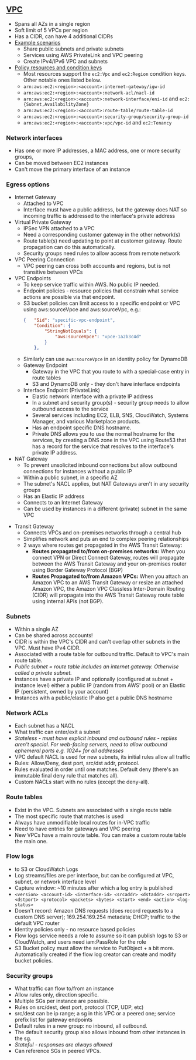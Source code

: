 ## [**VPC**](https://aws.amazon.com/vpc/)

+ Spans all AZs in a single region
+ Soft limit of 5 VPCs per region
+ Has a CIDR, can have 4 additional CIDRs
+ [Example scenarios](https://docs.aws.amazon.com/vpc/latest/userguide/VPC_Scenarios.html)
    + Share public subnets and private subnets
    + Services using AWS PrivateLink and VPC peering 
    + Create IPv4/IPv6 VPC and subnets
+ [Policy resources and condition keys](https://docs.aws.amazon.com/AWSEC2/latest/APIReference/ec2-api-permissions.html)
    + Most resources support the `ec2:Vpc` and `ec2:Region` condition keys. Other notable ones listed below.
    + `arn:aws:ec2:<region>:<account>:internet-gateway/igw-id`
    + `arn:aws:ec2:<region>:<account>:network-acl/nacl-id`
    + `arn:aws:ec2:<region>:<account>:network-interface/eni-id` and `ec2:{Subnet,AvailabilityZone}`
    + `arn:aws:ec2:<region>:<account>:route-table/route-table-id`
    + `arn:aws:ec2:<region>:<account>:security-group/security-group-id`
    + `arn:aws:ec2:<region>:<account>:vpc/vpc-id` and `ec2:Tenancy`


### Network interfaces

+ Has one or more IP addresses, a MAC address, one or more security groups, 
+ Can be moved between EC2 instances
+ Can't move the primary interface of an instance

### Egress options

* Internet Gateway
    + Attached to VPC
    + Interface must have a public address, but the gateway does NAT so incoming traffic is addressed to the interface's private address
* Virtual Private Gateway
    + IPSec VPN attached to a VPC
    + Need a corresponding customer gateway in the other network(s)
    + Route table(s) need updating to point at customer gateway. Route propagation can do this automatically.
    + Security groups need rules to allow access from remote network
* VPC Peering Connection
    + VPC peering can cross both accounts and regions, but is not transitive between VPCs
* VPC Endpoints
    + To keep service traffic within AWS. No public IP needed.
    + Endpoint policies - resource policies that constrain what service actions are possible via that endpoint.
    + S3 bucket policies can limit access to a specific endpoint or VPC using aws:sourceVpce and aws:sourceVpc, e.g.:
        ```json
        {   "Sid": "specific-vpc-endpoint",
            "Condition": {
                "StringNotEquals": {
                    "aws:sourceVpce": "vpce-1a2b3c4d"
                }
            },
        ```
    + Similarly can use `aws:sourceVpce` in an identity policy for DynamoDB
    * Gateway Endpoint
        + Gateway in the VPC that you route to with a special-case entry in route tables
        + S3 and DynamoDB only - they don't have interface endpoints
    * Interface Endpoint (PrivateLink)
        + Elastic network interface with a private IP address
        + In a subnet and security group(s) - security group needs to allow outbound access to the service
        + Several services including EC2, ELB, SNS, CloudWatch, Systems Manager, and various Marketplace products.
        + Has an endpoint specific DNS hostname. 
        + Private DNS allows you to use the normal hostname for the services, by creating a DNS zone in the VPC using Route53 that has a record for the service that resolves to the interface's private IP address.
* NAT Gateway
    + To prevent unsolicited inbound connections but allow outbound connections for instances without a public IP
    + Within a public subnet, in a specific AZ
    + The subnet's NACL applies, but NAT Gateways aren't in any security groups
    + Has an Elastic IP address
    + Connects to an Internet Gateway
    + Can be used by instances in a different (private) subnet in the same VPC
+ Transit Gateway
    + Connects VPCs and on-premises networks through a central hub
    + Simplifies network and puts an end to complex peering relationships
    + 2 ways where routes get propagated in the AWS Transit Gateway:
        + **Routes propagated to/from on-premises networks:** When you connect VPN or Direct Connect Gateway, routes will propagate between the AWS Transit Gateway and your on-premises router using Border Gateway Protocol (BGP)
        + **Routes Propagated to/from Amazon VPCs:** When you attach an Amazon VPC to an AWS Transit Gateway or resize an attached Amazon VPC, the Amazon VPC Classless Inter-Domain Routing (CIDR) will propagate into the AWS Transit Gateway route table using internal APIs (not BGP). 

### Subnets

+ Within a single AZ
+ Can be shared across accounts!
+ CIDR is within the VPC's CIDR and can't overlap other subnets in the VPC. Must have IPv4 CIDR.
+ Associated with a route table for outbound traffic. Default to VPC's main route table. 
+ _Public subnet = route table includes an internet gateway. Otherwise called a private subnet._
+ Instances have a private IP and optionally (configured at subnet + instance level) either a public IP (random from AWS' pool) or an Elastic IP (persistent, owned by your account)
+ Instances with a public/elastic IP also get a public DNS hostname

### Network ACLs

+ Each subnet has a NACL
+ What traffic can enter/exit a subnet
+ _Stateless - must have explicit inbound and outbound rules - replies aren't special. For web-facing servers, need to allow outbound ephemeral ports e.g. 1024+ for all addresses_
+ VPC default NACL is used for new subnets, its initial rules allow all traffic
+ Rules: Allow/Deny, dest port, src/dst addr, protocol.
+ Rules evaluated in order until one matches. Default deny (there's an immutable final deny rule that matches all).
+ Custom NACLs start with no rules (except the deny-all).

### Route tables

+ Exist in the VPC. Subnets are associated with a single route table
+ The most specific route that matches is used
+ Always have unmodifiable local routes for in-VPC traffic
+ Need to have entries for gateways and VPC peering
+ New VPCs have a main route table. You can make a custom route table the main one.

### Flow logs

+ to S3 or CloudWatch Logs
+ Log streams/files are per interface, but can be configured at VPC, subnet, or network interface level
+ Capture window: ~10 minutes after which a log entry is published
+ `<version> <account-id> <interface-id> <srcaddr> <dstaddr> <srcport> <dstport> <protocol> <packets> <bytes> <start> <end> <action> <log-status>`
+ Doesn't record: Amazon DNS requests (does record requests to a custom DNS server); 169.254.169.254 metadata; DHCP; traffic to the default VPC router
+ Identity policies only - no resource based policies
+ Flow logs service needs a role to assume so it can publish logs to S3 or CloudWatch, and users need iam:PassRole for the role
+ S3 Bucket policy must allow the service to PutObject + a bit more. Automatically created if the flow log creator can create and modify bucket policies.

### Security groups

+ What traffic can flow to/from an instance
+ Allow rules only, direction specific.
+ Multiple SGs per instance are possible.
+ Rules on src/dest, dest port, protocol (TCP, UDP, etc)
+ src/dest can be ip range; a sg in this VPC or a peered one; service prefix list for gateway endpoints
+ Default rules in a new group: no inbound, all outbound.
+ The default security group also allows inbound from other instances in the sg.
+ _Stateful - responses are always allowed_
+ Can reference SGs in peered VPCs.
